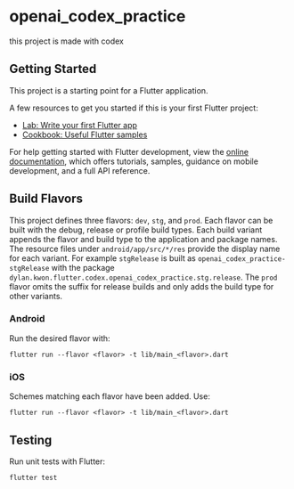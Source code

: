 # openai_codex_practice

this project is made with codex

## Getting Started

This project is a starting point for a Flutter application.

A few resources to get you started if this is your first Flutter project:

- [Lab: Write your first Flutter app](https://docs.flutter.dev/get-started/codelab)
- [Cookbook: Useful Flutter samples](https://docs.flutter.dev/cookbook)

For help getting started with Flutter development, view the
[online documentation](https://docs.flutter.dev/), which offers tutorials,
samples, guidance on mobile development, and a full API reference.

## Build Flavors

This project defines three flavors: `dev`, `stg`, and `prod`.
Each flavor can be built with the debug, release or profile build types.
Each build variant appends the flavor and build type to the application and package names. The resource files under `android/app/src/*/res` provide the display name for each variant. For example `stgRelease` is built as `openai_codex_practice-stgRelease` with the package `dylan.kwon.flutter.codex.openai_codex_practice.stg.release`. The `prod` flavor omits the suffix for release builds and only adds the build type for other variants.


### Android
Run the desired flavor with:

```
flutter run --flavor <flavor> -t lib/main_<flavor>.dart
```

### iOS
Schemes matching each flavor have been added. Use:

```
flutter run --flavor <flavor> -t lib/main_<flavor>.dart
```


## Testing

Run unit tests with Flutter:

```
flutter test
```

